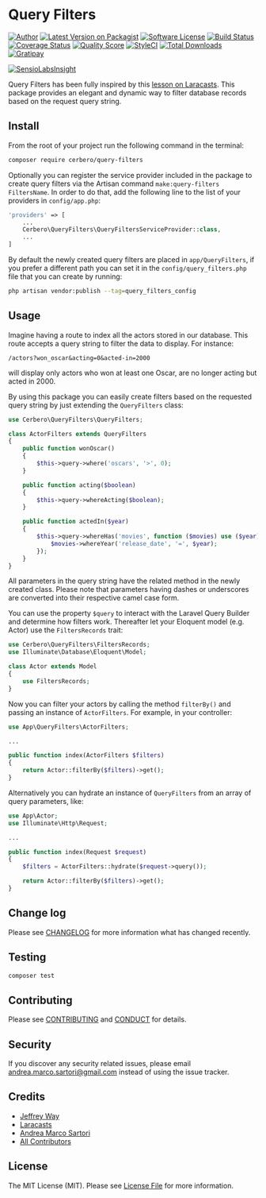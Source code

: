 # Query Filters

[![Author][ico-author]][link-author]
[![Latest Version on Packagist][ico-version]][link-packagist]
[![Software License][ico-license]](LICENSE.md)
[![Build Status][ico-travis]][link-travis]
[![Coverage Status][ico-scrutinizer]][link-scrutinizer]
[![Quality Score][ico-code-quality]][link-code-quality]
[![StyleCI][ico-styleci]][link-styleci]
[![Total Downloads][ico-downloads]][link-downloads]
[![Gratipay][ico-gratipay]][link-gratipay]

[![SensioLabsInsight][ico-sensiolabs]][link-sensiolabs]

Query Filters has been fully inspired by this
[lesson on Laracasts](https://laracasts.com/series/eloquent-techniques/episodes/4).
This package provides an elegant and dynamic way to filter database records based on the request query string.

## Install

From the root of your project run the following command in the terminal:

``` bash
composer require cerbero/query-filters
```

Optionally you can register the service provider included in the package to create query filters via the
Artisan command `make:query-filters FiltersName`. In order to do that, add the following line to the list
of your providers in `config/app.php`:

``` php
'providers' => [
    ...
    Cerbero\QueryFilters\QueryFiltersServiceProvider::class,
    ...
]
```

By default the newly created query filters are placed in `app/QueryFilters`, if you prefer a different
path you can set it in the `config/query_filters.php` file that you can create by running:

``` bash
php artisan vendor:publish --tag=query_filters_config
```

## Usage

Imagine having a route to index all the actors stored in our database.
This route accepts a query string to filter the data to display. For instance:

```
/actors?won_oscar&acting=0&acted-in=2000
```

will display only actors who won at least one Oscar, are no longer acting but acted in 2000.

By using this package you can easily create filters based on the requested query string by just extending
the `QueryFilters` class:

``` php
use Cerbero\QueryFilters\QueryFilters;

class ActorFilters extends QueryFilters
{
    public function wonOscar()
    {
        $this->query->where('oscars', '>', 0);
    }

    public function acting($boolean)
    {
        $this->query->whereActing($boolean);
    }

    public function actedIn($year)
    {
        $this->query->whereHas('movies', function ($movies) use ($year) {
            $movies->whereYear('release_date', '=', $year);
        });
    }
}
```

All parameters in the query string have the related method in the newly created class.
Please note that parameters having dashes or underscores are converted into their respective camel case form.

You can use the property `$query` to interact with the Laravel Query Builder and determine how filters work.
Thereafter let your Eloquent model (e.g. Actor) use the `FiltersRecords` trait:

``` php
use Cerbero\QueryFilters\FiltersRecords;
use Illuminate\Database\Eloquent\Model;

class Actor extends Model
{
    use FiltersRecords;
}
```

Now you can filter your actors by calling the method `filterBy()` and passing an instance of `ActorFilters`.
For example, in your controller:

``` php
use App\QueryFilters\ActorFilters;

...

public function index(ActorFilters $filters)
{
    return Actor::filterBy($filters)->get();
}
```

Alternatively you can hydrate an instance of `QueryFilters` from an array of query parameters, like:

``` php
use App\Actor;
use Illuminate\Http\Request;

...

public function index(Request $request)
{
    $filters = ActorFilters::hydrate($request->query());

    return Actor::filterBy($filters)->get();
}
```

## Change log

Please see [CHANGELOG](CHANGELOG.md) for more information what has changed recently.

## Testing

``` bash
composer test
```

## Contributing

Please see [CONTRIBUTING](CONTRIBUTING.md) and [CONDUCT](CONDUCT.md) for details.

## Security

If you discover any security related issues, please email andrea.marco.sartori@gmail.com instead of
using the issue tracker.

## Credits

- [Jeffrey Way](https://github.com/JeffreyWay)
- [Laracasts](https://laracasts.com)
- [Andrea Marco Sartori][link-author]
- [All Contributors][link-contributors]

## License

The MIT License (MIT). Please see [License File](LICENSE.md) for more information.

[ico-author]: http://img.shields.io/badge/author-@cerbero90-blue.svg?style=flat-square
[ico-version]: https://img.shields.io/packagist/v/cerbero/query-filters.svg?style=flat-square
[ico-license]: https://img.shields.io/badge/license-MIT-brightgreen.svg?style=flat-square
[ico-travis]: https://img.shields.io/travis/cerbero90/query-filters/master.svg?style=flat-square
[ico-scrutinizer]: https://img.shields.io/scrutinizer/coverage/g/cerbero90/query-filters.svg?style=flat-square
[ico-code-quality]: https://img.shields.io/scrutinizer/g/cerbero90/query-filters.svg?style=flat-square
[ico-styleci]: https://styleci.io/repos/57024205/shield
[ico-downloads]: https://img.shields.io/packagist/dt/cerbero/query-filters.svg?style=flat-square
[ico-gratipay]: https://img.shields.io/gratipay/cerbero.svg?style=flat-square
[ico-sensiolabs]: https://insight.sensiolabs.com/projects/fe5cb80b-d49f-46e6-b94b-79c6087b5c13/big.png

[link-author]: https://twitter.com/cerbero90
[link-packagist]: https://packagist.org/packages/cerbero/query-filters
[link-travis]: https://travis-ci.org/cerbero90/query-filters
[link-scrutinizer]: https://scrutinizer-ci.com/g/cerbero90/query-filters/code-structure
[link-code-quality]: https://scrutinizer-ci.com/g/cerbero90/query-filters
[link-styleci]: https://styleci.io/repos/57024205
[link-downloads]: https://packagist.org/packages/cerbero/query-filters
[link-gratipay]: https://gratipay.com/cerbero
[link-sensiolabs]: https://insight.sensiolabs.com/projects/fe5cb80b-d49f-46e6-b94b-79c6087b5c13
[link-contributors]: ../../contributors
